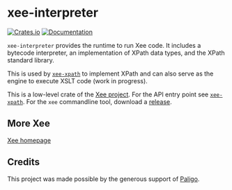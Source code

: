 # xee-interpreter

[![Crates.io](https://img.shields.io/crates/v/xee-interpreter.svg)](https://crates.io/crates/xee-interpreter)
[![Documentation](https://docs.rs/xee-interpreter/badge.svg)](https://docs.rs/xee-interpreter)

`xee-interpreter` provides the runtime to run Xee code. It includes a
bytecode interpreter, an implementation of XPath data types, and the XPath
standard library.

This is used by [`xee-xpath`](https://docs.rs/xee-xpath/latest/xee_xpath/) to
implement XPath and can also serve as the engine to execute XSLT code (work in
progress). 

This is a low-level crate of the [Xee project](https://github.com/Paligo/xee).
For the API entry point see
[`xee-xpath`](https://docs.rs/xee-xpath/latest/xee_xpath/). For the `xee`
commandline tool, download a
[release](https://github.com/Paligo/xee/releases/).


## More Xee

[Xee homepage](https://github.com/Paligo/xee)

## Credits

This project was made possible by the generous support of
[Paligo](https://paligo.net/).
